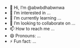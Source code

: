 - 👋 Hi, I’m @abwbdhabwnwa
- 👀 I’m interested in ...
- 🌱 I’m currently learning ...
- 💞️ I’m looking to collaborate on ...
- 📫 How to reach me ...
- 😄 Pronouns: ...
- ⚡ Fun fact: ...

<!---
abwbdhabwnwa/abwbdhabwnwa is a ✨ special ✨ repository because its `README.md` (this file) appears on your GitHub profile.
You can click the Preview link to take a look at your changes.
--->
